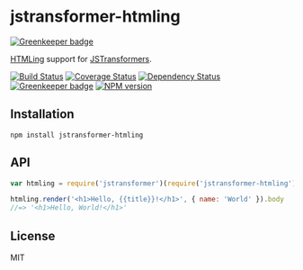 # jstransformer-htmling

[![Greenkeeper badge](https://badges.greenkeeper.io/jstransformers/jstransformer-htmling.svg)](https://greenkeeper.io/)

[HTMLing](https://github.com/codemix/htmling) support for [JSTransformers](http://github.com/jstransformers).

[![Build Status](https://img.shields.io/travis/jstransformers/jstransformer-htmling/master.svg)](https://travis-ci.org/jstransformers/jstransformer-htmling)
[![Coverage Status](https://img.shields.io/codecov/c/github/jstransformers/jstransformer-htmling/master.svg)](https://codecov.io/gh/jstransformers/jstransformer-htmling)
[![Dependency Status](https://img.shields.io/david/jstransformers/jstransformer-htmling/master.svg)](http://david-dm.org/jstransformers/jstransformer-htmling)
[![Greenkeeper badge](https://badges.greenkeeper.io/jstransformers/jstransformer-htmling.svg)](https://greenkeeper.io/)
[![NPM version](https://img.shields.io/npm/v/jstransformer-htmling.svg)](https://www.npmjs.org/package/jstransformer-htmling)

## Installation

    npm install jstransformer-htmling

## API

```js
var htmling = require('jstransformer')(require('jstransformer-htmling'))

htmling.render('<h1>Hello, {{title}}!</h1>', { name: 'World' }).body
//=> '<h1>Hello, World!</h1>'
```

## License

MIT
